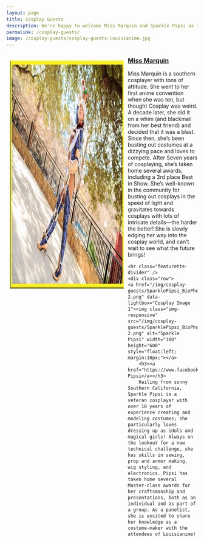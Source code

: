 ```yaml
---
layout: page
title: Cosplay Guests
description: We're happy to welcome Miss Marquin and Sparkle Pipsi as this year's cosplay guests. Read more about them here.
permalink: /cosplay-guests/
image: /cosplay-guests/cosplay-guests-louisianime.jpg
---
```




<div class="container">
	<div class="row">
	<a href="/img/cosplay-guests/Jesse-2.png" data-lightbox="Cosplay Image 1"><img class="img-responsive" src="/img/cosplay-guests/Jesse-2.png" alt="Miss Marquin" width="300" height="600" style="float:left; margin:10px;"></a>
		<h3><a href="https://www.facebook.com/MissMarquin">Miss Marquin</a></h3>
		<p>Miss Marquin is a southern cosplayer with tons of attitude. She went to her first anime convention when she was ten, but thought Cosplay was weird. A decade later, she did it on a whim (and blackmail from her best friend) and decided that it was a blast. Since then, she’s been busting out costumes at a dizzying pace and loves to compete. After Seven years of cosplaying, she’s taken home several awards, including a 3rd place Best in Show. She’s well-known in the community for busting out cosplays in the speed of light and gravitates towards cosplays with lots of intricate details—the harder the better! She is slowly edging her way into the cosplay world, and can’t wait to see what the future brings!</p>
	</div>

	<hr class="featurette-divider" />
	<div class="row">
	<a href="/img/cosplay-guests/SparklePipsi_BioPhoto-2.png" data-lightbox="Cosplay Image 1"><img class="img-responsive" src="/img/cosplay-guests/SparklePipsi_BioPhoto-2.png" alt="Sparkle Pipsi" width="300" height="600" style="float:left; margin:10px;"></a>
		<h3><a href="https://www.facebook.com/SparklePipsi">Sparkle Pipsi</a></h3>
		Hailing from sunny Southern California, Sparkle Pipsi is a veteran cosplayer with over 10 years of experience creating and modeling costumes; she particularly loves dressing up as idols and magical girls! Always on the lookout for a new technical challenge, she has skills in sewing, prop and armor making, wig styling, and electronics. Pipsi has taken home several Master-class awards for her craftsmanship and presentations, both as an individual and as part of a group. As a panelist, she is excited to share her knowledge as a costume-maker with the attendees of Louisianime!
</div>
</div>